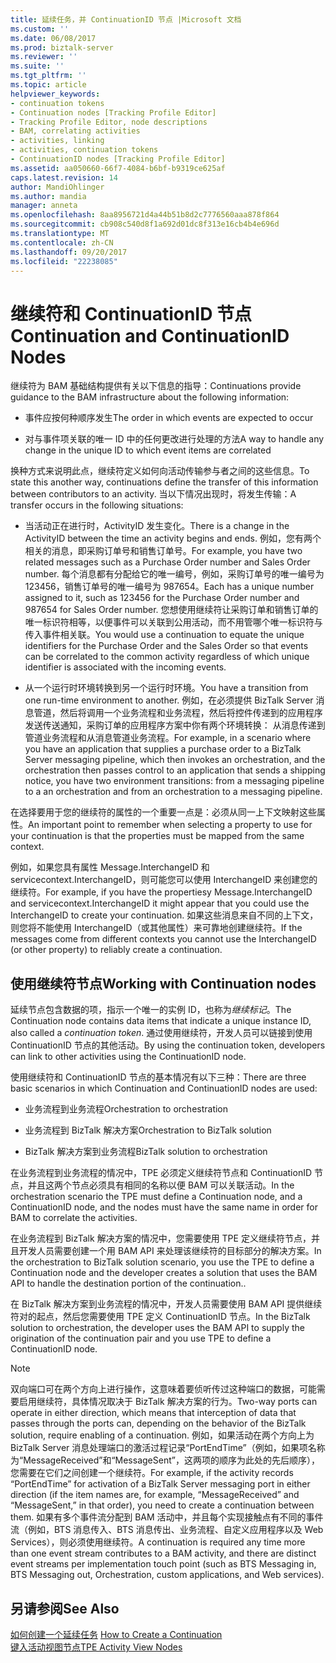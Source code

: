 ```yaml
---
title: 延续任务，并 ContinuationID 节点 |Microsoft 文档
ms.custom: ''
ms.date: 06/08/2017
ms.prod: biztalk-server
ms.reviewer: ''
ms.suite: ''
ms.tgt_pltfrm: ''
ms.topic: article
helpviewer_keywords:
- continuation tokens
- Continuation nodes [Tracking Profile Editor]
- Tracking Profile Editor, node descriptions
- BAM, correlating activities
- activities, linking
- activities, continuation tokens
- ContinuationID nodes [Tracking Profile Editor]
ms.assetid: aa050660-66f7-4084-b6bf-b9319ce625af
caps.latest.revision: 14
author: MandiOhlinger
ms.author: mandia
manager: anneta
ms.openlocfilehash: 8aa8956721d4a44b51b8d2c7776560aaa878f864
ms.sourcegitcommit: cb908c540d8f1a692d01dc8f313e16cb4b4e696d
ms.translationtype: MT
ms.contentlocale: zh-CN
ms.lasthandoff: 09/20/2017
ms.locfileid: "22238085"
---
```

# <a name="continuation-and-continuationid-nodes"></a><span data-ttu-id="8b019-102">继续符和 ContinuationID 节点</span><span class="sxs-lookup"><span data-stu-id="8b019-102">Continuation and ContinuationID Nodes</span></span>
<span data-ttu-id="8b019-103">继续符为 BAM 基础结构提供有关以下信息的指导：</span><span class="sxs-lookup"><span data-stu-id="8b019-103">Continuations provide guidance to the BAM infrastructure about the following information:</span></span>  
  
-   <span data-ttu-id="8b019-104">事件应按何种顺序发生</span><span class="sxs-lookup"><span data-stu-id="8b019-104">The order in which events are expected to occur</span></span>  
  
-   <span data-ttu-id="8b019-105">对与事件项关联的唯一 ID 中的任何更改进行处理的方法</span><span class="sxs-lookup"><span data-stu-id="8b019-105">A way to handle any change in the unique ID to which event items are correlated</span></span>  
  
 <span data-ttu-id="8b019-106">换种方式来说明此点，继续符定义如何向活动传输参与者之间的这些信息。</span><span class="sxs-lookup"><span data-stu-id="8b019-106">To state this another way, continuations define the transfer of this information between contributors to an activity.</span></span> <span data-ttu-id="8b019-107">当以下情况出现时，将发生传输：</span><span class="sxs-lookup"><span data-stu-id="8b019-107">A transfer occurs in the following situations:</span></span>  
  
-   <span data-ttu-id="8b019-108">当活动正在进行时，ActivityID 发生变化。</span><span class="sxs-lookup"><span data-stu-id="8b019-108">There is a change in the ActivityID between the time an activity begins and ends.</span></span> <span data-ttu-id="8b019-109">例如，您有两个相关的消息，即采购订单号和销售订单号。</span><span class="sxs-lookup"><span data-stu-id="8b019-109">For example, you have two related messages such as a Purchase Order number and Sales Order number.</span></span> <span data-ttu-id="8b019-110">每个消息都有分配给它的唯一编号，例如，采购订单号的唯一编号为 123456，销售订单号的唯一编号为 987654。</span><span class="sxs-lookup"><span data-stu-id="8b019-110">Each has a unique number assigned to it, such as 123456 for the Purchase Order number and 987654 for Sales Order number.</span></span> <span data-ttu-id="8b019-111">您想使用继续符让采购订单和销售订单的唯一标识符相等，以便事件可以关联到公用活动，而不用管哪个唯一标识符与传入事件相关联。</span><span class="sxs-lookup"><span data-stu-id="8b019-111">You would use a continuation to equate the unique identifiers for the Purchase Order and the Sales Order so that events can be correlated to the common activity regardless of which unique identifier is associated with the incoming events.</span></span>  
  
-   <span data-ttu-id="8b019-112">从一个运行时环境转换到另一个运行时环境。</span><span class="sxs-lookup"><span data-stu-id="8b019-112">You have a transition from one run-time environment to another.</span></span> <span data-ttu-id="8b019-113">例如，在必须提供 BizTalk Server 消息管道，然后将调用一个业务流程和业务流程，然后将控件传递到的应用程序发送传送通知，采购订单的应用程序方案中你有两个环境转换： 从消息传递到管道业务流程和从消息管道业务流程。</span><span class="sxs-lookup"><span data-stu-id="8b019-113">For example, in a scenario where you have an application that supplies a purchase order to a BizTalk Server messaging pipeline, which then invokes an orchestration, and the orchestration then passes control to an application that sends a shipping notice, you have two environment transitions: from a messaging pipeline to a an orchestration and from an orchestration to a messaging pipeline.</span></span>  
  
 <span data-ttu-id="8b019-114">在选择要用于您的继续符的属性的一个重要一点是：必须从同一上下文映射这些属性。</span><span class="sxs-lookup"><span data-stu-id="8b019-114">An important point to remember when selecting a property to use for your continuation is that the properties must be mapped from the same context.</span></span>  
  
 <span data-ttu-id="8b019-115">例如，如果您具有属性 Message.InterchangeID 和 servicecontext.InterchangeID，则可能您可以使用 InterchangeID 来创建您的继续符。</span><span class="sxs-lookup"><span data-stu-id="8b019-115">For example, if you have the propertiesy Message.InterchangeID and servicecontext.InterchangeID it might appear that you could use the InterchangeID to create your continuation.</span></span> <span data-ttu-id="8b019-116">如果这些消息来自不同的上下文，则您将不能使用 InterchangeID（或其他属性）来可靠地创建继续符。</span><span class="sxs-lookup"><span data-stu-id="8b019-116">If the messages come from different contexts you cannot use the InterchangeID (or other property) to reliably create a continuation.</span></span>  
  
## <a name="working-with-continuation-nodes"></a><span data-ttu-id="8b019-117">使用继续符节点</span><span class="sxs-lookup"><span data-stu-id="8b019-117">Working with Continuation nodes</span></span>  
 <span data-ttu-id="8b019-118">延续节点包含数据的项，指示一个唯一的实例 ID，也称为*继续标记*。</span><span class="sxs-lookup"><span data-stu-id="8b019-118">The Continuation node contains data items that indicate a unique instance ID, also called a *continuation token*.</span></span> <span data-ttu-id="8b019-119">通过使用继续符，开发人员可以链接到使用 ContinuationID 节点的其他活动。</span><span class="sxs-lookup"><span data-stu-id="8b019-119">By using the continuation token, developers can link to other activities using the ContinuationID node.</span></span>  
  
 <span data-ttu-id="8b019-120">使用继续符和 ContinuationID 节点的基本情况有以下三种：</span><span class="sxs-lookup"><span data-stu-id="8b019-120">There are three basic scenarios in which Continuation and ContinuationID nodes are used:</span></span>  
  
-   <span data-ttu-id="8b019-121">业务流程到业务流程</span><span class="sxs-lookup"><span data-stu-id="8b019-121">Orchestration to orchestration</span></span>  
  
-   <span data-ttu-id="8b019-122">业务流程到 BizTalk 解决方案</span><span class="sxs-lookup"><span data-stu-id="8b019-122">Orchestration to BizTalk solution</span></span>  
  
-   <span data-ttu-id="8b019-123">BizTalk 解决方案到业务流程</span><span class="sxs-lookup"><span data-stu-id="8b019-123">BizTalk solution to orchestration</span></span>  
  
 <span data-ttu-id="8b019-124">在业务流程到业务流程的情况中，TPE 必须定义继续符节点和 ContinuationID 节点，并且这两个节点必须具有相同的名称以便 BAM 可以关联活动。</span><span class="sxs-lookup"><span data-stu-id="8b019-124">In the orchestration scenario the TPE must define a Continuation node, and a ContinuationID node, and the nodes must have the same name in order for BAM to correlate the activities.</span></span>  
  
 <span data-ttu-id="8b019-125">在业务流程到 BizTalk 解决方案的情况中，您需要使用 TPE 定义继续符节点，并且开发人员需要创建一个用 BAM API 来处理该继续符的目标部分的解决方案。</span><span class="sxs-lookup"><span data-stu-id="8b019-125">In the orchestration to BizTalk solution scenario, you use the TPE to define a Continuation node and the developer creates a solution that uses the BAM API to handle the destination portion of the continuation..</span></span>  
  
 <span data-ttu-id="8b019-126">在 BizTalk 解决方案到业务流程的情况中，开发人员需要使用 BAM API 提供继续符对的起点，然后您需要使用 TPE 定义 ContinuationID 节点。</span><span class="sxs-lookup"><span data-stu-id="8b019-126">In the BizTalk solution to orchestration, the developer uses the BAM API to supply the origination of the continuation pair and you use TPE to define a ContinuationID node.</span></span>  
  
> [!NOTE]
>  <span data-ttu-id="8b019-127">双向端口可在两个方向上进行操作，这意味着要侦听传过这种端口的数据，可能需要启用继续符，具体情况取决于 BizTalk 解决方案的行为。</span><span class="sxs-lookup"><span data-stu-id="8b019-127">Two-way ports can operate in either direction, which means that interception of data that passes through the ports can, depending on the behavior of the BizTalk solution, require enabling of a continuation.</span></span> <span data-ttu-id="8b019-128">例如，如果活动在两个方向上为 BizTalk Server 消息处理端口的激活过程记录“PortEndTime”（例如，如果项名称为“MessageReceived”和“MessageSent”，这两项的顺序为此处的先后顺序），您需要在它们之间创建一个继续符。</span><span class="sxs-lookup"><span data-stu-id="8b019-128">For example, if the activity records “PortEndTime” for activation of a BizTalk Server messaging port in either direction (if the item names are, for example, “MessageReceived” and “MessageSent,” in that order), you need to create a continuation between them.</span></span> <span data-ttu-id="8b019-129">如果有多个事件流分配到 BAM 活动中，并且每个实现接触点有不同的事件流（例如，BTS 消息传入、BTS 消息传出、业务流程、自定义应用程序以及 Web Services），则必须使用继续符。</span><span class="sxs-lookup"><span data-stu-id="8b019-129">A continuation is required any time more than one event stream contributes to a BAM activity, and there are distinct event streams per implementation touch point (such as BTS Messaging in, BTS Messaging out, Orchestration, custom applications, and Web services).</span></span>  
  
## <a name="see-also"></a><span data-ttu-id="8b019-130">另请参阅</span><span class="sxs-lookup"><span data-stu-id="8b019-130">See Also</span></span>  
 <span data-ttu-id="8b019-131">[如何创建一个延续任务](../core/how-to-create-a-continuation.md) </span><span class="sxs-lookup"><span data-stu-id="8b019-131">[How to Create a Continuation](../core/how-to-create-a-continuation.md) </span></span>  
 [<span data-ttu-id="8b019-132">键入活动视图节点</span><span class="sxs-lookup"><span data-stu-id="8b019-132">TPE Activity View Nodes</span></span>](../core/tpe-activity-view-nodes.md)